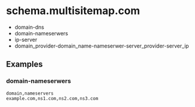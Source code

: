 # schema.multisitemap.com

+ domain-dns
+ domain-nameserwers
+ ip-server
+ domain_provider-domain_name-nameserwer-server_provider-server_ip


## Examples

### domain-nameserwers

```csv
domain,nameservers
example.com,ns1.com,ns2.com,ns3.com
```
